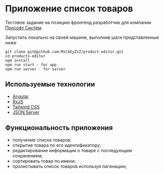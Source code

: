 # Приложение список товаров

Тестовое задание на позицию фронтенд разработчик для компании [Прософт Систем](https://prosoftsystems.ru/).

Запустить локально на своей машине, выполнив шаги представленные ниже

```
git clone git@github.com:MiCkEyZzZ/product-editor.git
cd products-editor
npm install
npm run start - for app
npm run server - for server
```

## Используемые технологии

* [Angular](https://angular.io/)
* [RxJS](https://rxjs.dev/)
* [Tailwind CSS](https://tailwindcss.com/)
* [JSON Server](https://github.com/typicode/json-server)

## Функциональность приложения

* получение списка товаров;
* открытие товара по его идентификатору;
* редактирование информации о товаре с последующим сохранением;
* сортировать товар по имени;
* пролистывать список товаров используя пагинацию;
